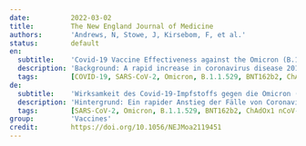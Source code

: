 ```yaml
---
date:          2022-03-02
title:         The New England Journal of Medicine
authors:       'Andrews, N, Stowe, J, Kirsebom, F, et al.'
status:        default
en:
  subtitle:    'Covid-19 Vaccine Effectiveness against the Omicron (B.1.1.529) Variant'
  description: 'Background: A rapid increase in coronavirus disease 2019 (Covid-19) cases due to the omicron (B.1.1.529) variant of severe acute respiratory syndrome coronavirus 2 in highly vaccinated populations has aroused concerns about the effectiveness of current vaccines. – Conclusions: Primary immunization with two doses of ChAdOx1 nCoV-19 or BNT162b2 vaccine provided limited protection against symptomatic disease caused by the omicron variant. A BNT162b2 or mRNA-1273 booster after either the ChAdOx1 nCoV-19 or BNT162b2 primary course substantially increased protection, but that protection waned over time.'
  tags:        [COVID-19, SARS-CoV-2, Omicron, B.1.1.529, BNT162b2, ChAdOx1 nCoV-19, mRNA-1273]
de:
  subtitle:    'Wirksamkeit des Covid-19-Impfstoffs gegen die Omicron (B.1.1.529)-Variante'
  description: 'Hintergrund: Ein rapider Anstieg der Fälle von Coronavirus-Krankheit 2019 (Covid-19) aufgrund der Omicron-Variante (B.1.1.529) des schweren akuten respiratorischen Syndroms Coronavirus 2 in stark geimpften Bevölkerungsgruppen hat Bedenken hinsichtlich der Wirksamkeit der derzeitigen Impfstoffe geweckt. - Schlussfolgerungen: Die Grundimmunisierung mit zwei Dosen des Impfstoffs ChAdOx1 nCoV-19 oder BNT162b2 bot einen begrenzten Schutz gegen symptomatische Erkrankungen, die durch die Omicron-Variante verursacht wurden. Eine Auffrischungsimpfung mit BNT162b2 oder mRNA-1273 nach der primären Impfung mit ChAdOx1 nCoV-19 oder BNT162b2 erhöhte den Schutz beträchtlich, aber dieser Schutz nahm mit der Zeit ab.' 
  tags:        [SARS-CoV-2, Omicron, B.1.1.529, BNT162b2, ChAdOx1 nCoV-19, mRNA-1273]
group:         'Vaccines'
credit:        https://doi.org/10.1056/NEJMoa2119451
---
```

